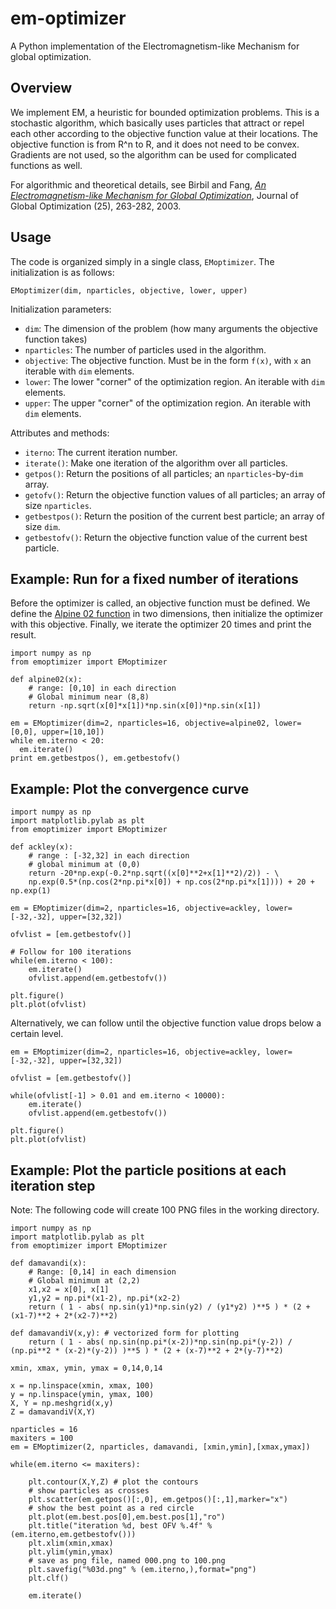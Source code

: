 # em-optimizer
A Python implementation of the Electromagnetism-like Mechanism for global optimization.

## Overview
We implement EM, a heuristic for bounded optimization problems. This is a stochastic algorithm, which basically uses particles that attract or repel each other according to the objective function value at their locations. The objective function is from R^n to R, and it does not need to be convex. Gradients are not used, so the algorithm can be used for complicated functions as well.

For algorithmic and theoretical details, see Birbil and Fang, [_An Electromagnetism-like Mechanism for Global Optimization_](http://www.academia.edu/download/30818603/pub2.pdf), Journal of Global Optimization (25), 263-282, 2003.
## Usage
The code is organized simply in a single class, `EMoptimizer`. The initialization is as follows:

```
EMoptimizer(dim, nparticles, objective, lower, upper)
```
Initialization parameters:
* `dim`: The dimension of the problem (how many arguments the objective function takes)
* `nparticles`: The number of particles used in the algorithm.
* `objective`: The objective function. Must be in the form `f(x)`, with `x` an iterable with `dim` elements.
* `lower`: The lower "corner" of the optimization region. An iterable with `dim` elements.
* `upper`: The upper "corner" of the optimization region. An iterable with `dim` elements.

Attributes and methods:
* `iterno`: The current iteration number.
* `iterate()`: Make one iteration of the algorithm over all particles.
* `getpos()`: Return the positions of all particles; an `nparticles`-by-`dim` array.
* `getofv()`: Return the objective function values of all particles; an array of size `nparticles`.
* `getbestpos()`: Return the position of the current best particle; an array of size `dim`.
* `getbestofv()`: Return the objective function value of the current best particle.

## Example: Run for a fixed number of iterations
Before the optimizer is called, an objective function must be defined. We define the [Alpine 02 function](https://arxiv.org/abs/1308.4008) in two dimensions, then initialize the optimizer with this objective. Finally, we iterate the optimizer 20 times and print the result.

```
import numpy as np
from emoptimizer import EMoptimizer

def alpine02(x):
    # range: [0,10] in each direction
    # Global minimum near (8,8)
    return -np.sqrt(x[0]*x[1])*np.sin(x[0])*np.sin(x[1])
    
em = EMoptimizer(dim=2, nparticles=16, objective=alpine02, lower=[0,0], upper=[10,10])
while em.iterno < 20:
  em.iterate()
print em.getbestpos(), em.getbestofv()
```
## Example: Plot the convergence curve
```
import numpy as np
import matplotlib.pylab as plt
from emoptimizer import EMoptimizer

def ackley(x):
    # range : [-32,32] in each direction
    # global minimum at (0,0)
    return -20*np.exp(-0.2*np.sqrt((x[0]**2+x[1]**2)/2)) - \
    np.exp(0.5*(np.cos(2*np.pi*x[0]) + np.cos(2*np.pi*x[1]))) + 20 + np.exp(1)

em = EMoptimizer(dim=2, nparticles=16, objective=ackley, lower=[-32,-32], upper=[32,32])

ofvlist = [em.getbestofv()]

# Follow for 100 iterations
while(em.iterno < 100):
    em.iterate()
    ofvlist.append(em.getbestofv())

plt.figure()
plt.plot(ofvlist)
```
Alternatively, we can follow until the objective function value drops below a certain level.
```
em = EMoptimizer(dim=2, nparticles=16, objective=ackley, lower=[-32,-32], upper=[32,32])

ofvlist = [em.getbestofv()]

while(ofvlist[-1] > 0.01 and em.iterno < 10000):
    em.iterate()
    ofvlist.append(em.getbestofv())

plt.figure()
plt.plot(ofvlist)
```

## Example: Plot the particle positions at each iteration step
Note: The following code will create 100 PNG files in the working directory.

```
import numpy as np
import matplotlib.pylab as plt
from emoptimizer import EMoptimizer

def damavandi(x):
    # Range: [0,14] in each dimension
    # Global minimum at (2,2)
    x1,x2 = x[0], x[1]
    y1,y2 = np.pi*(x1-2), np.pi*(x2-2)
    return ( 1 - abs( np.sin(y1)*np.sin(y2) / (y1*y2) )**5 ) * (2 + (x1-7)**2 + 2*(x2-7)**2)

def damavandiV(x,y): # vectorized form for plotting
    return ( 1 - abs( np.sin(np.pi*(x-2))*np.sin(np.pi*(y-2)) / (np.pi**2 * (x-2)*(y-2)) )**5 ) * (2 + (x-7)**2 + 2*(y-7)**2)

xmin, xmax, ymin, ymax = 0,14,0,14
    
x = np.linspace(xmin, xmax, 100)
y = np.linspace(ymin, ymax, 100)
X, Y = np.meshgrid(x,y)
Z = damavandiV(X,Y)

nparticles = 16
maxiters = 100
em = EMoptimizer(2, nparticles, damavandi, [xmin,ymin],[xmax,ymax])

while(em.iterno <= maxiters):

    plt.contour(X,Y,Z) # plot the contours
    # show particles as crosses
    plt.scatter(em.getpos()[:,0], em.getpos()[:,1],marker="x")
    # show the best point as a red circle         
    plt.plot(em.best.pos[0],em.best.pos[1],"ro")
    plt.title("iteration %d, best OFV %.4f" % (em.iterno,em.getbestofv()))
    plt.xlim(xmin,xmax)
    plt.ylim(ymin,ymax)
    # save as png file, named 000.png to 100.png
    plt.savefig("%03d.png" % (em.iterno,),format="png")
    plt.clf()
    
    em.iterate()
```
